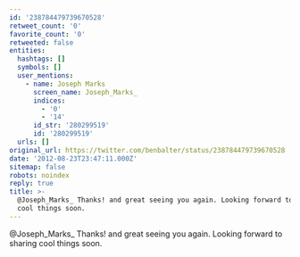 ```yaml
---
id: '238784479739670528'
retweet_count: '0'
favorite_count: '0'
retweeted: false
entities:
  hashtags: []
  symbols: []
  user_mentions:
    - name: Joseph Marks
      screen_name: Joseph_Marks_
      indices:
        - '0'
        - '14'
      id_str: '280299519'
      id: '280299519'
  urls: []
original_url: https://twitter.com/benbalter/status/238784479739670528
date: '2012-08-23T23:47:11.000Z'
sitemap: false
robots: noindex
reply: true
title: >-
  @Joseph_Marks_ Thanks! and great seeing you again. Looking forward to sharing
  cool things soon.
---
```


@Joseph_Marks_ Thanks! and great seeing you again. Looking forward to sharing cool things soon.